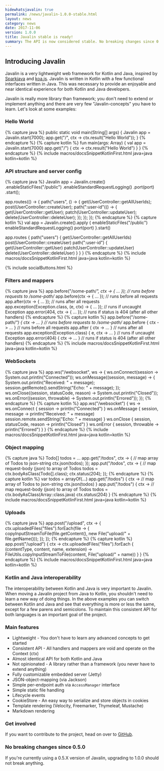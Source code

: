 ```yaml
---
hidewhatsjavalin: true
permalink: /news/javalin-1.0.0-stable.html
layout: news
category: news
date: 2017-11-06
version: 1.0.0
title: Javalin stable is ready!
summary: The API is now considered stable. No breaking changes since 0.5.0.
---
```


## Introducing Javalin

Javalin is a very lightweight web framework for Kotlin and Java, inspired by [Sparkjava](http://sparkjava.com) and [koa.js](http://koajs.com/#application).
Javalin is written in Kotlin with a few functional interfaces written in Java. This was necessary to
provide an enjoyable and near identical experience for both Kotlin and Java developers.

Javalin is really more library than framework; you don't need to extend or implement anything
and there are very few "Javalin-concepts" you have to learn. Let's look at some examples:

### Hello World
{% capture java %}
public static void main(String[] args) {
    Javalin app = Javalin.start(7000);
    app.get("/", ctx -> ctx.result("Hello World"));
}
{% endcapture %}
{% capture kotlin %}
fun main(args: Array<String>) {
    val app = Javalin.start(7000)
    app.get("/") { ctx -> ctx.result("Hello World") }
}
{% endcapture %}
{% include macros/docsSnippetKotlinFirst.html java=java kotlin=kotlin %}

### API structure and server config
{% capture java %}
Javalin app = Javalin.create()
    .enableStaticFiles("/public")
    .enableStandardRequestLogging()
    .port(port)
    .start();

app.routes(() -> {
    path("users", () -> {
        get(UserController::getAllUserIds);
        post(UserController::createUser);
        path(":user-id"(() -> {
            get(UserController::getUser);
            patch(UserController::updateUser);
            delete(UserController::deleteUser);
        });
    });
});
{% endcapture %}
{% capture kotlin %}
val app = Javalin.create().apply {
    enableStaticFiles("/public")
    enableStandardRequestLogging()
    port(port)
}.start()

app.routes {
    path("users") {
        get(UserController::getAllUserIds)
        post(UserController::createUser)
        path(":user-id") {
            get(UserController::getUser)
            patch(UserController::updateUser)
            delete(UserController::deleteUser)
        }
    }
}
{% endcapture %}
{% include macros/docsSnippetKotlinFirst.html java=java kotlin=kotlin %}

<div class="smaller-social-btns">{% include socialButtons.html %}</div>

### Filters and mappers
{% capture java %}
app.before("/some-path/*", ctx -> { ... }); // runs before requests to /some-path/*
app.before(ctx -> { ... }); // runs before all requests
app.after(ctx -> { ... }); // runs after all requests
app.exception(Exception.class, (e, ctx) -> { ... }); // runs if uncaught Exception
app.error(404, ctx -> { ... }); // runs if status is 404 (after all other handlers)
{% endcapture %}
{% capture kotlin %}
app.before("/some-path/*") { ctx ->  ... } // runs before requests to /some-path/*
app.before { ctx -> ... } // runs before all requests
app.after { ctx -> ... } // runs after all requests
app.exception(Exception.class) { e, ctx -> ... } // runs if uncaught Exception
app.error(404) { ctx -> ... } // runs if status is 404 (after all other handlers)
{% endcapture %}
{% include macros/docsSnippetKotlinFirst.html java=java kotlin=kotlin %}

### WebSockets
{% capture java %}
app.ws("/websocket", ws -> {
    ws.onConnect(session -> System.out.println("Connected"));
    ws.onMessage((session, message) -> {
        System.out.println("Received: " + message);
        session.getRemote().sendString("Echo: " + message);
    });
    ws.onClose((session, statusCode, reason) -> System.out.println("Closed"));
    ws.onError((session, throwable) -> System.out.println("Errored"));
});
{% endcapture %}
{% capture kotlin %}
app.ws("/websocket") { ws ->
    ws.onConnect { session -> println("Connected") }
    ws.onMessage { session, message ->
        println("Received: " + message)
        session.remote.sendString("Echo: " + message)
    }
    ws.onClose { session, statusCode, reason -> println("Closed") }
    ws.onError { session, throwable -> println("Errored") }
}
{% endcapture %}
{% include macros/docsSnippetKotlinFirst.html java=java kotlin=kotlin %}

### Object mapping

{% capture java %}
Todo[] todos = ...
app.get("/todos", ctx -> { // map array of Todos to json-string
    ctx.json(todos);
});
app.put("/todos", ctx -> { // map request-body (json) to array of Todos
    todos = ctx.bodyAsClass(Todo[].class);
    ctx.status(204);
});
{% endcapture %}
{% capture kotlin %}
var todos = arrayOf(...)
app.get("/todos") { ctx -> // map array of Todos to json-string
    ctx.json(todos)
}
app.put("/todos") { ctx -> // map request-body (json) to array of Todos
    todos = ctx.bodyAsClass(Array<Todo>::class.java)
    ctx.status(204)
}
{% endcapture %}
{% include macros/docsSnippetKotlinFirst.html java=java kotlin=kotlin %}

### Uploads
{% capture java %}
app.post("/upload", ctx -> {
    ctx.uploadedFiles("files").forEach(file -> {
        copyInputStreamToFile(file.getContent(), new File("upload/" + file.getName()));
    });
});
{% endcapture %}
{% capture kotlin %}
app.post("/upload") { ctx ->
    ctx.uploadedFiles("files").forEach { (contentType, content, name, extension) ->
        FileUtils.copyInputStreamToFile(content, File("upload/" + name))
    }
}
{% endcapture %}
{% include macros/docsSnippetKotlinFirst.html java=java kotlin=kotlin %}

### Kotlin and Java interoperability
The interoperability between Kotlin and Java is very important to Javalin.
When moving a Javalin project from Java to Kotlin, you shouldn't need to learn a new way of doing things.
In the above examples you can switch between Kotlin and Java and see that everything is more or less the same,
except for a few parens and semicolons.
To maintain this consistent API for both languages is an important goal of the project.

### Main features
* Lightweight - You don't have to learn any advanced concepts to get started
* Consistent API - All handlers and mappers are void and operate on the Context (ctx)
* Almost identical API for both Kotlin and Java
* Not opinionated - A library rather than a framework (you never have to extend anything)
* Fully customizable embedded server (Jetty)
* JSON-object-mapping (via Jackson)
* Simple per-endpoint auth via `AccessManager` interface
* Simple static file handling
* Lifecycle events
* CookieStore - An easy way to serialize and store objects in cookies
* Template rendering (Velocity, Freemarker, Thymeleaf, Mustache)
* Markdown rendering

### Get involved
If you want to contribute to the project, head on over to [GitHub](https://github.com/javalin/javalin).

### No breaking changes since 0.5.0
If you're currently using a 0.5.X version of Javalin, upgrading to 1.0.0 should not break anything.

